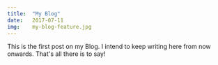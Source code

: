 ```yaml
---
title:	"My Blog"
date:	2017-07-11
img:    my-blog-feature.jpg
---
```

This is the first post on my Blog. I intend to keep writing here from now onwards. 
That's all there is to say!